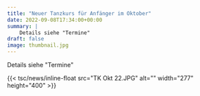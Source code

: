 ```yaml
---
title: "Neuer Tanzkurs für Anfänger im Oktober"
date: 2022-09-08T17:34:00+00:00
summary: |
    Details siehe "Termine"
draft: false
image: thumbnail.jpg
---
```


Details siehe "Termine"

{{< tsc/news/inline-float src="TK Okt 22.JPG" alt="" width="277" height="400" >}}


